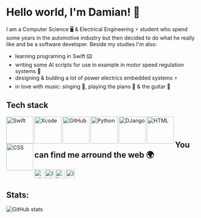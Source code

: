 # Hello world, I'm Damian! 👋

I am a Computer Science 🖥 & Electrical Engineering ⚡️ student who spend some years in the automotive industry but then decided to do what he really like and be a software developer. Beside my studies I'm also:
- learning programing in Swift  ⌨️
- writing some AI scripts for use in example in motor speed regulation systems 🧠
- designing & bulding a lot of power electrics embedded systems ⚡️
- in love with music: singing 🎤, playing the piano 🎹 & the guitar 🎸

## Tech stack
<img align="left" alt="Swift" width="72px" src="https://img.shields.io/badge/Swift-FA7343?style=for-the-badge&logo=swift&logoColor=white">
<img align="left" alt="Xcode" width="72px" src="https://img.shields.io/badge/Xcode-007ACC?style=flat-square&logo=Xcode&logoColor=white">
<img align="left" alt="GitHub" width="72px" src="https://img.shields.io/badge/GitHub-100000?style=for-the-badge&logo=github&logoColor=white">
<img align="left" alt="Python" width="72px" src="https://img.shields.io/badge/Python-FFD43B?style=for-the-badge&logo=python&logoColor=darkgreen">
<img align="left" alt="DJango" width="72px" src="https://img.shields.io/badge/Django-092E20?style=for-the-badge&logo=django&logoColor=green">
<img align="left" alt="HTML" width="72px" src="https://img.shields.io/badge/HTML-239120?style=for-the-badge&logo=html5&logoColor=white">
<img align="left" alt="CSS" width="72px" src="https://img.shields.io/badge/CSS-239120?&style=for-the-badge&logo=css3&logoColor=white">
</br></br>

## You can find me arround the web 🌍

[<img src='https://cdn.jsdelivr.net/npm/simple-icons@3.0.1/icons/github.svg' alt='github' height='24'>](https://github.com/damianmikolajczak)   [<img src='https://cdn.jsdelivr.net/npm/simple-icons@3.0.1/icons/linkedin.svg' alt='linkedin' height='24'>](https://www.linkedin.com/in/damian-mikołajczak-97506a215/) [<img src='https://cdn.jsdelivr.net/npm/simple-icons@3.0.1/icons/facebook.svg' alt='facebook' height='24'>](https://www.facebook.com/damian49841) [<img src='https://cdn.jsdelivr.net/npm/simple-icons@3.0.1/icons/instagram.svg' alt='instagram' height='24'>](https://www.instagram.com/damian_mikolajczak/)  

## Stats:
![GitHub stats](https://github-readme-stats.vercel.app/api?username=damianmikolajczak&show_icons=true)  
